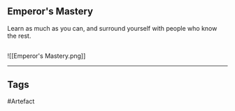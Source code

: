 ## Emperor's Mastery
Learn as much as you can,
and surround yourself with people who know the rest.
## 
![[Emperor's Mastery.png]]

---
## Tags
#Artefact